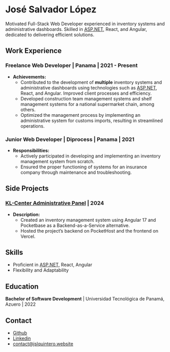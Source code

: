 # José Salvador López


Motivated Full-Stack Web Developer experienced in inventory systems and administrative dashboards. Skilled in [ASP.NET](http://ASP.NET), React, and Angular, dedicated to delivering efficient solutions.

## Work Experience

### Freelance Web Developer | Panama | 2021 - Present

-   **Achievements:**
    -   Contributed to the development of **multiple** inventory systems and administrative dashboards using technologies such as [ASP.NET](http://ASP.NET), React, and Angular. Improved client processes and efficiency.
    -   Developed construction team management systems and shelf management systems for a national supermarket chain, among others.
    -   Optimized the management process by implementing an administrative system for customs imports, resulting in streamlined operations.

### Junior Web Developer | Diprocess | Panama | 2021

-   **Responsibilities:**
    -   Actively participated in developing and implementing an inventory management system from scratch.
    -   Ensured the proper functioning of systems for an insurance company through maintenance and troubleshooting.

## Side Projects

### [KL-Center Administrative Panel](https://internet--kl-vercel-app.translate.goog/auth/login?_x_tr_sl=es&_x_tr_tl=en&_x_tr_hl=es&_x_tr_pto=wapp&_x_tr_hist=true) | 2024

-   **Description:**
    -   Created an inventory management system using Angular 17 and Pocketbase as a Backend-as-a-Service alternative.
    -   Hosted the project’s backend on PocketHost and the frontend on Vercel.

## Skills

-   Proficient in [ASP.NET](http://ASP.NET), React, Angular
-   Flexibility and Adaptability

## Education

**Bachelor of Software Development** | Universidad Tecnológica de Panamá, Azuero | 2022

## Contact

-   [Github](https://github.com/jslquintero)
-   [Linkedin](https://www.linkedin.com/in/jslquintero/)
-   [contact@jslquintero.website](mailto:contact@jslquintero.website)
